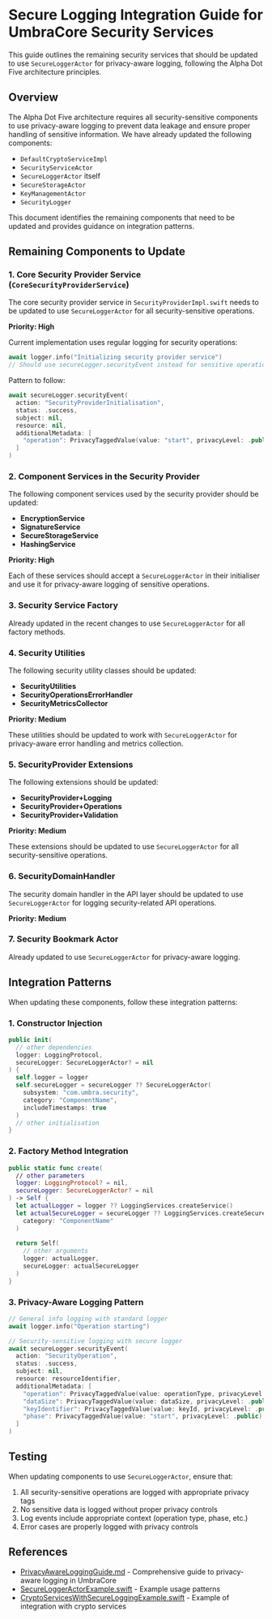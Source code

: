 # Secure Logging Integration Guide for UmbraCore Security Services

This guide outlines the remaining security services that should be updated to use `SecureLoggerActor` for privacy-aware logging, following the Alpha Dot Five architecture principles.

## Overview

The Alpha Dot Five architecture requires all security-sensitive components to use privacy-aware logging to prevent data leakage and ensure proper handling of sensitive information. We have already updated the following components:

- `DefaultCryptoServiceImpl`
- `SecurityServiceActor`
- `SecureLoggerActor` itself
- `SecureStorageActor`
- `KeyManagementActor`
- `SecurityLogger`

This document identifies the remaining components that need to be updated and provides guidance on integration patterns.

## Remaining Components to Update

### 1. Core Security Provider Service (`CoreSecurityProviderService`)

The core security provider service in `SecurityProviderImpl.swift` needs to be updated to use `SecureLoggerActor` for all security-sensitive operations.

**Priority: High**

Current implementation uses regular logging for security operations:
```swift
await logger.info("Initializing security provider service")
// Should use secureLogger.securityEvent instead for sensitive operations
```

Pattern to follow:
```swift
await secureLogger.securityEvent(
  action: "SecurityProviderInitialisation",
  status: .success,
  subject: nil,
  resource: nil,
  additionalMetadata: [
    "operation": PrivacyTaggedValue(value: "start", privacyLevel: .public)
  ]
)
```

### 2. Component Services in the Security Provider

The following component services used by the security provider should be updated:

- **EncryptionService**
- **SignatureService**
- **SecureStorageService**
- **HashingService**

**Priority: High**

Each of these services should accept a `SecureLoggerActor` in their initialiser and use it for privacy-aware logging of sensitive operations.

### 3. Security Service Factory

Already updated in the recent changes to use `SecureLoggerActor` for all factory methods.

### 4. Security Utilities

The following security utility classes should be updated:

- **SecurityUtilities**
- **SecurityOperationsErrorHandler**
- **SecurityMetricsCollector**

**Priority: Medium**

These utilities should be updated to work with `SecureLoggerActor` for privacy-aware error handling and metrics collection.

### 5. SecurityProvider Extensions

The following extensions should be updated:

- **SecurityProvider+Logging**
- **SecurityProvider+Operations**
- **SecurityProvider+Validation**

**Priority: Medium**

These extensions should be updated to use `SecureLoggerActor` for all security-sensitive operations.

### 6. SecurityDomainHandler

The security domain handler in the API layer should be updated to use `SecureLoggerActor` for logging security-related API operations.

**Priority: Medium**

### 7. Security Bookmark Actor

Already updated to use `SecureLoggerActor` for privacy-aware logging.

## Integration Patterns

When updating these components, follow these integration patterns:

### 1. Constructor Injection

```swift
public init(
  // other dependencies
  logger: LoggingProtocol,
  secureLogger: SecureLoggerActor? = nil
) {
  self.logger = logger
  self.secureLogger = secureLogger ?? SecureLoggerActor(
    subsystem: "com.umbra.security",
    category: "ComponentName",
    includeTimestamps: true
  )
  // other initialisation
}
```

### 2. Factory Method Integration

```swift
public static func create(
  // other parameters
  logger: LoggingProtocol? = nil,
  secureLogger: SecureLoggerActor? = nil
) -> Self {
  let actualLogger = logger ?? LoggingServices.createService()
  let actualSecureLogger = secureLogger ?? LoggingServices.createSecureLogger(
    category: "ComponentName"
  )
  
  return Self(
    // other arguments
    logger: actualLogger,
    secureLogger: actualSecureLogger
  )
}
```

### 3. Privacy-Aware Logging Pattern

```swift
// General info logging with standard logger
await logger.info("Operation starting")

// Security-sensitive logging with secure logger
await secureLogger.securityEvent(
  action: "SecurityOperation",
  status: .success,
  subject: nil,
  resource: resourceIdentifier,
  additionalMetadata: [
    "operation": PrivacyTaggedValue(value: operationType, privacyLevel: .public),
    "dataSize": PrivacyTaggedValue(value: dataSize, privacyLevel: .public),
    "keyIdentifier": PrivacyTaggedValue(value: keyId, privacyLevel: .private),
    "phase": PrivacyTaggedValue(value: "start", privacyLevel: .public)
  ]
)
```

## Testing

When updating components to use `SecureLoggerActor`, ensure that:

1. All security-sensitive operations are logged with appropriate privacy tags
2. No sensitive data is logged without proper privacy controls
3. Log events include appropriate context (operation type, phase, etc.)
4. Error cases are properly logged with privacy controls

## References

- [PrivacyAwareLoggingGuide.md](/Users/mpy/CascadeProjects/UmbraCore/packages/UmbraImplementations/Sources/LoggingServices/Documentation/PrivacyAwareLoggingGuide.md) - Comprehensive guide to privacy-aware logging in UmbraCore
- [SecureLoggerActorExample.swift](/Users/mpy/CascadeProjects/UmbraCore/packages/UmbraImplementations/Sources/LoggingServices/Examples/SecureLoggerActorExample.swift) - Example usage patterns
- [CryptoServicesWithSecureLoggingExample.swift](/Users/mpy/CascadeProjects/UmbraCore/packages/UmbraImplementations/Sources/CryptoServices/Examples/CryptoServicesWithSecureLoggingExample.swift) - Example of integration with crypto services
